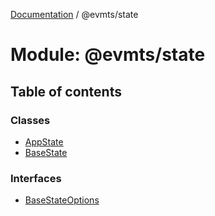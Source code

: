 [Documentation](../README.md) / @evmts/state

# Module: @evmts/state

## Table of contents

### Classes

- [AppState](../classes/evmts_state.AppState.md)
- [BaseState](../classes/evmts_state.BaseState.md)

### Interfaces

- [BaseStateOptions](../interfaces/evmts_state.BaseStateOptions.md)
